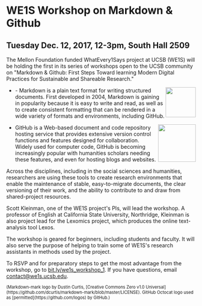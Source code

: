# WE1S Workshop on Markdown &amp; Github

## **Tuesday Dec. 12, 2017, 12-3pm, South Hall 2509**

The Mellon Foundation funded WhatEvery1Says project at UCSB (WE1S) will be holding the first in its series of workshops open to the UCSB community on &quot;Markdown &amp; Github: First Steps Toward learning Modern Digital Practices for Sustainable and Shareable Research.&quot;

- <img src="https://upload.wikimedia.org/wikipedia/commons/thumb/4/48/Markdown-mark.svg/320px-Markdown-mark.svg.png" alt-text="Markdown Mark logo" align="right" height="80" style="height: 80px;">- Markdown is a plain text format for writing structured documents. First developed in 2004, Markdown is gaining in popularity because it is easy to write and read, as well as to create consistent formatting that can be rendered in a wide variety of formats and environments, including GitHub.

- <img src="https://assets-cdn.github.com/images/modules/logos_page/Octocat.png" alt-text="GitHub Octocat Logo" align="right" height="100" style="height: 100px;">GitHub is a Web-based document and code repository hosting service that provides extensive version control functions and features designed for collaboration. Widely used for computer code, GitHub is becoming increasingly popular with humanities scholars needing these features, and even for hosting blogs and websites.

Across the disciplines, including in the social sciences and humanities, researchers are using these tools to create research environments that enable the maintenance of stable, easy-to-migrate documents, the clear versioning of their work, and the ability to contribute to and draw from shared-project resources.

Scott Kleinman, one of the WE1S project&#39;s PIs, will lead the workshop. A professor of English at California State University, Northridge, Kleinman is also project lead for the Lexomics project, which produces the online text-analysis tool Lexos.

The workshop is geared for beginners, including students and faculty. It will also serve the purpose of helping to train some of WE1S&#39;s research assistants in methods used by the project.

To RSVP and for preparatory steps to get the most advantage from the workshop, go to [bit.ly/we1s_workshop_1](https://bit.ly/we1s_workshop_1). If you have questions, email [contact@we1s.ucsb.edu](mailto:contact@we1s.ucsb.edu).

<div style="font-size: 80%;" markdown="1">(Markdown-mark logo by Dustin Curtis, [Creative Commons Zero v1.0 Universal](https://github.com/dcurtis/markdown-mark/blob/master/LICENSE). GitHub Octocat logo used as [permitted](https://github.com/logos) by GitHub.)</div>